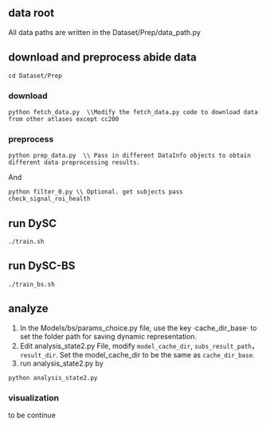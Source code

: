 ## data root
All data paths are written in the Dataset/Prep/data_path.py

## download and preprocess abide data
```
cd Dataset/Prep
```
### download
```
python fetch_data.py  \\Modify the fetch_data.py code to download data from other atlases except cc200
```
### preprocess
```
python prep_data.py  \\ Pass in different DataInfo objects to obtain different data preprocessing results.
```
And

```
python filter_0.py \\ Optional. get subjects pass check_signal_roi_health 
```

## run DySC
```
./train.sh
```

##  run DySC-BS
```
./train_bs.sh
```

## analyze
1. In the Models/bs/params_choice.py file, use the  key ·cache_dir_base· to set the folder path for saving dynamic representation.
2. Edit analysis_state2.py File, modify `model_cache_dir`, `subs_result_path`， `result_dir`. Set the model_cache_dir to be the same as `cache_dir_base`.
3. run analysis_state2.py by
```
python analysis_state2.py
``` 

### visualization
to be continue